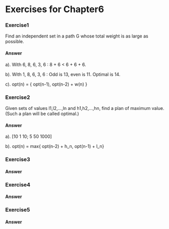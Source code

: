 # Exercises for Chapter6

### Exercise1
Find an independent set in a path G whose total weight is as large as possible.

#### Answer
a). With 6, 8, 6, 3, 6 : 8 + 6 < 6 + 6 + 6.

b). With 1, 8, 6, 3, 6 : Odd is 13, even is 11. Optimal is 14.

c). opt(n) = { opt(n-1), opt(n-2) + w(n) }

### Exercise2
Given sets of values l1,l2,...,ln and h1,h2,...,hn, find a plan of maximum value. (Such a plan will be called optimal.)

#### Answer
a). [10 1 10; 5 50 1000]

b). opt(n) = max{ opt(n-2) + h_n, opt(n-1) + l_n}
### Exercise3

#### Answer

### Exercise4

#### Answer

### Exercise5

#### Answer


